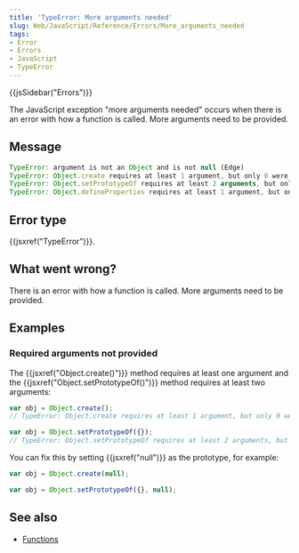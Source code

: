 ```yaml
---
title: 'TypeError: More arguments needed'
slug: Web/JavaScript/Reference/Errors/More_arguments_needed
tags:
- Error
- Errors
- JavaScript
- TypeError
---
```

{{jsSidebar("Errors")}}

The JavaScript exception "more arguments needed" occurs when there is an error
with how a function is called. More arguments need to be provided.

## Message

```js
TypeError: argument is not an Object and is not null (Edge)
TypeError: Object.create requires at least 1 argument, but only 0 were passed
TypeError: Object.setPrototypeOf requires at least 2 arguments, but only 0 were passed
TypeError: Object.defineProperties requires at least 1 argument, but only 0 were passed
```

## Error type

{{jsxref("TypeError")}}.

## What went wrong?

There is an error with how a function is called. More arguments need to be
provided.

## Examples

### Required arguments not provided

The {{jsxref("Object.create()")}} method requires at least one
argument and the {{jsxref("Object.setPrototypeOf()")}} method
requires at least two arguments:

```js example-bad
var obj = Object.create();
// TypeError: Object.create requires at least 1 argument, but only 0 were passed

var obj = Object.setPrototypeOf({});
// TypeError: Object.setPrototypeOf requires at least 2 arguments, but only 1 were passed
```

You can fix this by setting {{jsxref("null")}} as the prototype, for
example:

```js example-good
var obj = Object.create(null);

var obj = Object.setPrototypeOf({}, null);
```

## See also

- [Functions](/en-US/docs/Web/JavaScript/Guide/Functions)
